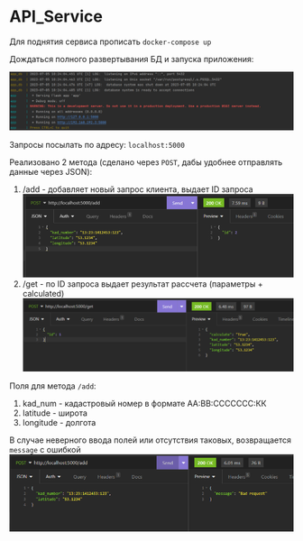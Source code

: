 # API_Service

Для поднятия сервиса прописать `docker-compose up`

Дождаться полного развертывания БД и запуска приложения:

![img.png](screenshots/img.png)

Запросы посылать по адресу: `localhost:5000`

Реализовано 2 метода (сделано через `POST`, дабы удобнее отправлять данные через JSON):

1. /add - добавляет новый запрос клиента, выдает ID запроса
![img_1.png](screenshots/img_1.png)
2. /get - по ID запроса выдает результат рассчета (параметры + calculated)
![img_2.png](screenshots/img_2.png)

Поля для метода `/add`:

1. kad_num - кадастровый номер в формате АА:ВВ:CCCCСCC:КК
2. latitude - широта
3. longitude - долгота

В случае неверного ввода полей или отсутствия таковых, возвращается `message` с ошибкой
![img_3.png](screenshots/img_3.png)